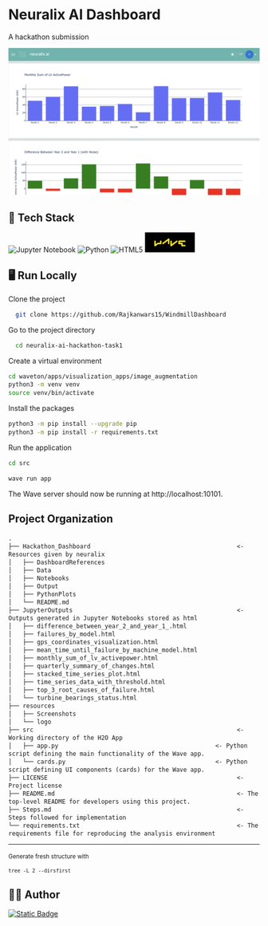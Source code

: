 # Neuralix AI Dashboard

A hackathon submission

![image](resources/Screenshots/Preview.png)

## 🎒 Tech Stack


![Jupyter Notebook](https://img.shields.io/badge/jupyter-%23FA0F00.svg?style=for-the-badge&logo=jupyter&logoColor=white)
![Python](https://img.shields.io/badge/python-3670A0?style=for-the-badge&logo=python&logoColor=ffdd54)
![HTML5](https://img.shields.io/badge/html5-%23E34F26.svg?style=for-the-badge&logo=html5&logoColor=white)
<img src="https://raw.githubusercontent.com/h2oai/wave/master/assets/brand/wave-type-black.png" width="100px"></img>

## 🖥️ Run Locally

Clone the project

```bash
  git clone https://github.com/Rajkanwars15/WindmillDashboard
```

Go to the project directory

```bash
  cd neuralix-ai-hackathon-task1
```

Create a virtual environment

```bash
cd waveton/apps/visualization_apps/image_augmentation
python3 -m venv venv
source venv/bin/activate
```

Install the packages

```bash
python3 -m pip install --upgrade pip
python3 -m pip install -r requirements.txt
```

Run the application

```bash
cd src
```
```bash
wave run app
```

The Wave server should now be running at http://localhost:10101.

Project Organization
------------

    .
    ├── Hackathon_Dashboard                                         <- Resources given by neuralix
    │   ├── DashboardReferences
    │   ├── Data
    │   ├── Notebooks
    │   ├── Output
    │   ├── PythonPlots
    │   └── README.md
    ├── JupyterOutputs                                              <- Outputs generated in Jupyter Notebooks stored as html
    │   ├── difference_between_year_2_and_year_1_.html
    │   ├── failures_by_model.html
    │   ├── gps_coordinates_visualization.html
    │   ├── mean_time_until_failure_by_machine_model.html
    │   ├── monthly_sum_of_lv_activepower.html
    │   ├── quarterly_summary_of_changes.html
    │   ├── stacked_time_series_plot.html
    │   ├── time_series_data_with_threshold.html
    │   ├── top_3_root_causes_of_failure.html
    │   └── turbine_bearings_status.html
    ├── resources
    │   ├── Screenshots
    │   └── logo
    ├── src                                                         <- Working directory of the H2O App
    │   ├── app.py                                            <- Python script defining the main functionality of the Wave app.
    │   └── cards.py                                          <- Python script defining UI components (cards) for the Wave app.
    ├── LICENSE                                                     <- Project license
    ├── README.md                                                   <- The top-level README for developers using this project.
    ├── Steps.md                                                    <- Steps followed for implementation
    └── requirements.txt                                            <- The requirements file for reproducing the analysis environment



--------

<p><small>Generate fresh structure with</small></p>
<small>

```
tree -L 2 --dirsfirst
```
</small>


## 👨‍💻 Author

[![Static Badge](https://img.shields.io/badge/Rajkanwars15-yellow?logo=GitHub&link=https%3A%2F%2Fgithub.com%2FRajkanwars15)
](https://www.github.com/rajkanwars15)